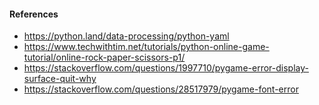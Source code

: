 #### References
- https://python.land/data-processing/python-yaml
- https://www.techwithtim.net/tutorials/python-online-game-tutorial/online-rock-paper-scissors-p1/
- https://stackoverflow.com/questions/1997710/pygame-error-display-surface-quit-why
- https://stackoverflow.com/questions/28517979/pygame-font-error